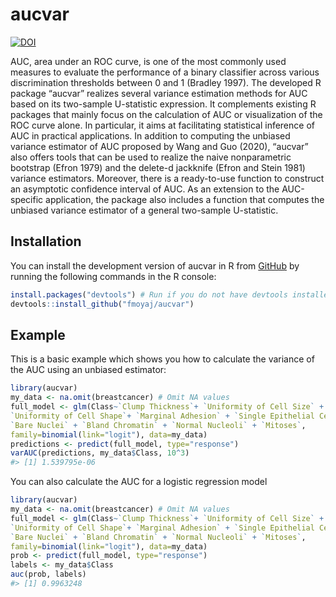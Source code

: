 
<!-- README.md is generated from README.Rmd. Please edit that file -->

# aucvar

<!-- badges: start -->
[![DOI](https://zenodo.org/badge/DOI/10.5281/zenodo.7071862.svg)](https://doi.org/10.5281/zenodo.7071862)
<!-- badges: end -->

AUC, area under an ROC curve, is one of the most commonly used measures
to evaluate the performance of a binary classifier across various
discrimination thresholds between 0 and 1 (Bradley 1997). The developed
R package “aucvar” realizes several variance estimation methods for AUC
based on its two-sample U-statistic expression. It complements existing
R packages that mainly focus on the calculation of AUC or visualization
of the ROC curve alone. In particular, it aims at facilitating
statistical inference of AUC in practical applications. In addition to
computing the unbiased variance estimator of AUC proposed by Wang and
Guo (2020), “aucvar” also offers tools that can be used to realize the
naive nonparametric bootstrap (Efron 1979) and the delete-d jackknife
(Efron and Stein 1981) variance estimators. Moreover, there is a
ready-to-use function to construct an asymptotic confidence interval of
AUC. As an extension to the AUC-specific application, the package also
includes a function that computes the unbiased variance estimator of a
general two-sample U-statistic.

## Installation

You can install the development version of aucvar in R from
[GitHub](https://github.com/) by running the following commands in the R
console:

``` r
install.packages("devtools") # Run if you do not have devtools installed
devtools::install_github("fmoyaj/aucvar")
```

## Example

This is a basic example which shows you how to calculate the variance of
the AUC using an unbiased estimator:

``` r
library(aucvar)
my_data <- na.omit(breastcancer) # Omit NA values
full_model <- glm(Class~`Clump Thickness`+ `Uniformity of Cell Size` +
`Uniformity of Cell Shape`+ `Marginal Adhesion` + `Single Epithelial Cell Size` +
`Bare Nuclei` + `Bland Chromatin` + `Normal Nucleoli` + `Mitoses`,
family=binomial(link="logit"), data=my_data)
predictions <- predict(full_model, type="response")
varAUC(predictions, my_data$Class, 10^3)
#> [1] 1.539795e-06
```

You can also calculate the AUC for a logistic regression model

``` r
library(aucvar)
my_data <- na.omit(breastcancer) # Omit NA values
full_model <- glm(Class~`Clump Thickness`+ `Uniformity of Cell Size` +
`Uniformity of Cell Shape`+ `Marginal Adhesion` + `Single Epithelial Cell Size` +
`Bare Nuclei` + `Bland Chromatin` + `Normal Nucleoli` + `Mitoses`,
family=binomial(link="logit"), data=my_data)
prob <- predict(full_model, type="response")
labels <- my_data$Class
auc(prob, labels)
#> [1] 0.9963248
```
